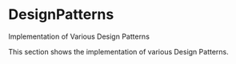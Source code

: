 # DesignPatterns
Implementation of Various Design Patterns

This section shows the implementation of  various Design Patterns.
